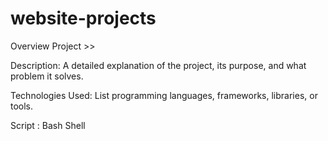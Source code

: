 # website-projects

Overview Project >> 

Description: A detailed explanation of the project, its purpose, and what problem it solves.

Technologies Used: List programming languages, frameworks, libraries, or tools.

Script : Bash Shell
